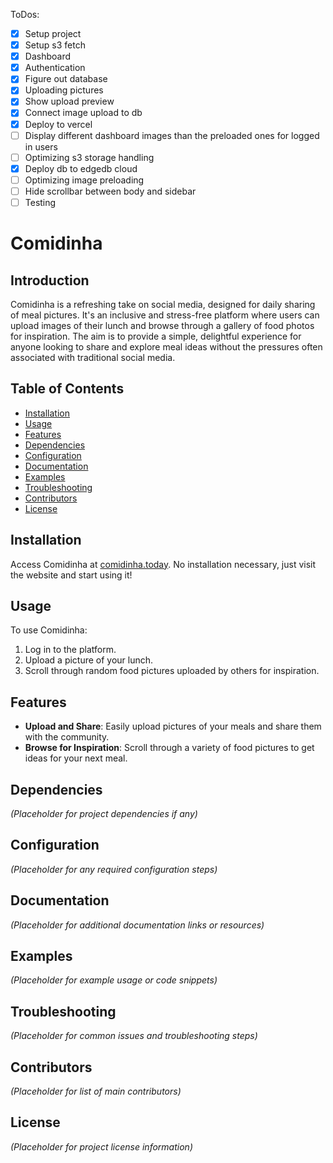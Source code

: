 ToDos:

- [x] Setup project
- [x] Setup s3 fetch
- [x] Dashboard
- [x] Authentication
- [x] Figure out database
- [x] Uploading pictures
- [x] Show upload preview
- [x] Connect image upload to db
- [x] Deploy to vercel
- [ ] Display different dashboard images than the preloaded ones for logged in users
- [ ] Optimizing s3 storage handling
- [x] Deploy db to edgedb cloud
- [ ] Optimizing image preloading
- [ ] Hide scrollbar between body and sidebar
- [ ] Testing

# Comidinha

## Introduction

Comidinha is a refreshing take on social media, designed for daily sharing of meal pictures. It's an inclusive and stress-free platform where users can upload images of their lunch and browse through a gallery of food photos for inspiration. The aim is to provide a simple, delightful experience for anyone looking to share and explore meal ideas without the pressures often associated with traditional social media.

## Table of Contents

- [Installation](#installation)
- [Usage](#usage)
- [Features](#features)
- [Dependencies](#dependencies)
- [Configuration](#configuration)
- [Documentation](#documentation)
- [Examples](#examples)
- [Troubleshooting](#troubleshooting)
- [Contributors](#contributors)
- [License](#license)

## Installation

Access Comidinha at [comidinha.today](https://comidinha.today). No installation necessary, just visit the website and start using it!

## Usage

To use Comidinha:

1. Log in to the platform.
2. Upload a picture of your lunch.
3. Scroll through random food pictures uploaded by others for inspiration.

## Features

- **Upload and Share**: Easily upload pictures of your meals and share them with the community.
- **Browse for Inspiration**: Scroll through a variety of food pictures to get ideas for your next meal.

## Dependencies

_(Placeholder for project dependencies if any)_

## Configuration

_(Placeholder for any required configuration steps)_

## Documentation

_(Placeholder for additional documentation links or resources)_

## Examples

_(Placeholder for example usage or code snippets)_

## Troubleshooting

_(Placeholder for common issues and troubleshooting steps)_

## Contributors

_(Placeholder for list of main contributors)_

## License

_(Placeholder for project license information)_
